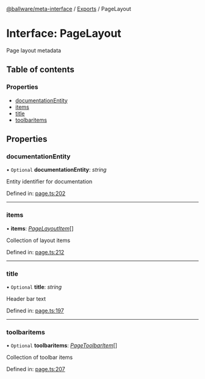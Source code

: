 [@ballware/meta-interface](../README.md) / [Exports](../modules.md) / PageLayout

# Interface: PageLayout

Page layout metadata

## Table of contents

### Properties

- [documentationEntity](pagelayout.md#documentationentity)
- [items](pagelayout.md#items)
- [title](pagelayout.md#title)
- [toolbaritems](pagelayout.md#toolbaritems)

## Properties

### documentationEntity

• `Optional` **documentationEntity**: *string*

Entity identifier for documentation

Defined in: [page.ts:202](https://github.com/ballware/ballware-client/blob/88ab695/packages/meta-interface/src/page.ts#L202)

___

### items

• **items**: [*PageLayoutItem*](pagelayoutitem.md)[]

Collection of layout items

Defined in: [page.ts:212](https://github.com/ballware/ballware-client/blob/88ab695/packages/meta-interface/src/page.ts#L212)

___

### title

• `Optional` **title**: *string*

Header bar text

Defined in: [page.ts:197](https://github.com/ballware/ballware-client/blob/88ab695/packages/meta-interface/src/page.ts#L197)

___

### toolbaritems

• `Optional` **toolbaritems**: [*PageToolbarItem*](pagetoolbaritem.md)[]

Collection of toolbar items

Defined in: [page.ts:207](https://github.com/ballware/ballware-client/blob/88ab695/packages/meta-interface/src/page.ts#L207)
